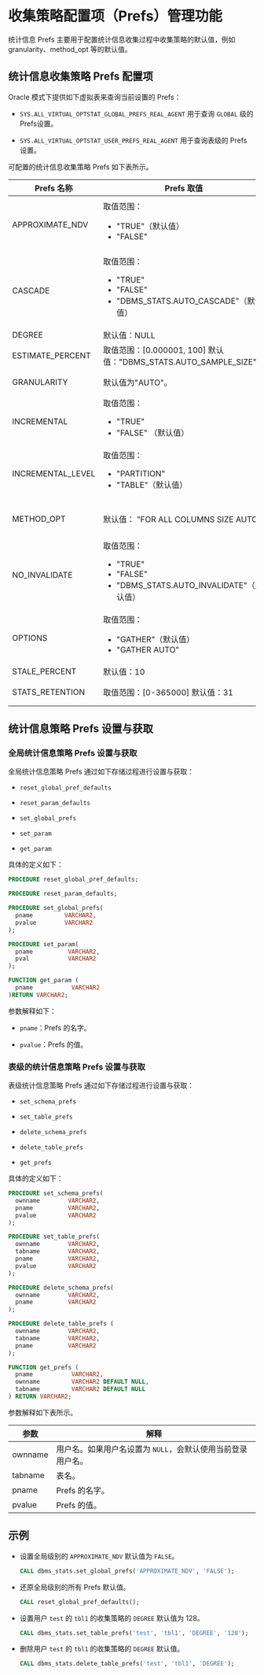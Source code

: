 # 收集策略配置项（Prefs）管理功能

统计信息 Prefs 主要用于配置统计信息收集过程中收集策略的默认值，例如 granularity、method_opt 等的默认值。

## 统计信息收集策略 Prefs 配置项

Oracle 模式下提供如下虚拟表来查询当前设置的 Prefs：

* `SYS.ALL_VIRTUAL_OPTSTAT_GLOBAL_PREFS_REAL_AGENT` 用于查询 `GLOBAL` 级的 Prefs设置。

* `SYS.ALL_VIRTUAL_OPTSTAT_USER_PREFS_REAL_AGENT` 用于查询表级的 Prefs 设置。

可配置的统计信息收集策略 Prefs 如下表所示。

|     Prefs 名称      |                                                                                                Prefs 取值                                                                                                 |                               说明                               |
|-------------------|---------------------------------------------------------------------------------------------------------------------------------------------------------------------------------------------------------|----------------------------------------------------------------|
| APPROXIMATE_NDV   | 取值范围： <ul><li> "TRUE"（默认值）</li>   <li> "FALSE" </li>  </ul>                                                                   | 计算 NDV 是否使用估算方式。需要注意，该 Prefs 不能插入`__all_optstat_user_prefs` 中。 |
| CASCADE           | 取值范围： <ul><li> "TRUE" </li>  <li> "FALSE" </li>  <li> "DBMS_STATS.AUTO_CASCADE"（默认值）</li>  </ul>     | 该参数暂未使用。                                                       |
| DEGREE            | 默认值：NULL                                                                                                                                                                                                | 收集并发度。                                                         |
| ESTIMATE_PERCENT  | 取值范围：\[0.000001, 100\] 默认值："DBMS_STATS.AUTO_SAMPLE_SIZE"。                                                                                                                               | 采用比例。                                                          |
| GRANULARITY       | 默认值为"AUTO"。                                                                                                                                                                                             | 收集分区粒度，语法和 `granularity` 相同。                                    |
| INCREMENTAL       | 取值范围： <ul><li> "TRUE"</li>   <li> "FALSE" （默认值）</li> </ul>                                                                    | 是否采用增量收集策略。                                                    |
| INCREMENTAL_LEVEL | 取值范围： <ul><li> "PARTITION"</li>   <li> "TABLE"（默认值） </li> </ul>                                                               | 增量收集级别。目前只支持表级别。                                               |
| METHOD_OPT        | 默认值： "FOR ALL COLUMNS SIZE AUTO"                                                                                                                                                                        | 设置列级别的统计信息收集方式。语法和 `method_opt` 相同。                            |
| NO_INVALIDATE     | 取值范围： <ul><li> "TRUE" </li>  <li> "FALSE" </li>  <li> "DBMS_STATS.AUTO_INVALIDATE"（默认值）</li></ul>    | 该参数暂未使用。                                                       |
| OPTIONS           | 取值范围： <ul><li> "GATHER"（默认值）</li>   <li>  "GATHER AUTO"  </li> </ul>                                                          | 该参数暂未使用。                                                       |
| STALE_PERCENT     | 默认值：10                                                                                                                                                                                                  | 统计信息过期比例阈值。                                                    |
| STATS_RETENTION   | 取值范围：\[0-365000\] 默认值：31                                                                                                                                                                | 统计信息历史保留的间隔时间。                                                 |

## 统计信息策略 Prefs 设置与获取

### 全局统计信息策略 Prefs 设置与获取

全局统计信息策略 Prefs 通过如下存储过程进行设置与获取：

* `reset_global_pref_defaults`

* `reset_param_defaults`

* `set_global_prefs`

* `set_param`

* `get_param`

具体的定义如下：

```sql
PROCEDURE reset_global_pref_defaults;

PROCEDURE reset_param_defaults;

PROCEDURE set_global_prefs(
  pname         VARCHAR2,
  pvalue        VARCHAR2
);

PROCEDURE set_param(
  pname          VARCHAR2,
  pval           VARCHAR2
);

FUNCTION get_param (
  pname           VARCHAR2
)RETURN VARCHAR2;
```

参数解释如下：

* `pname`：Prefs 的名字。

* `pvalue`：Prefs 的值。

### 表级的统计信息策略 Prefs 设置与获取

表级统计信息策略 Prefs 通过如下存储过程进行设置与获取：

* `set_schema_prefs`

* `set_table_prefs`

* `delete_schema_prefs`

* `delete_table_prefs`

* `get_prefs`

具体的定义如下：

```sql
PROCEDURE set_schema_prefs(
  ownname        VARCHAR2,
  pname          VARCHAR2,
  pvalue         VARCHAR2
);

PROCEDURE set_table_prefs(
  ownname        VARCHAR2,
  tabname        VARCHAR2,
  pname          VARCHAR2,
  pvalue         VARCHAR2
);

PROCEDURE delete_schema_prefs(
  ownname        VARCHAR2,
  pname          VARCHAR2
);

PROCEDURE delete_table_prefs (
  ownname        VARCHAR2,
  tabname        VARCHAR2,
  pname          VARCHAR2
);

FUNCTION get_prefs (
  pname           VARCHAR2,
  ownname         VARCHAR2 DEFAULT NULL,
  tabname         VARCHAR2 DEFAULT NULL
) RETURN VARCHAR2;
```

参数解释如下表所示。

|   参数    |                解释                 |
|---------|-----------------------------------|
| ownname | 用户名。如果用户名设置为 `NULL`，会默认使用当前登录用户名。 |
| tabname | 表名。                               |
| pname   | Prefs 的名字。                        |
| pvalue  | Prefs 的值。                         |

示例
-----------------------

* 设置全局级别的 `APPROXIMATE_NDV` 默认值为 `FALSE`。

  ```sql
  CALL dbms_stats.set_global_prefs('APPROXIMATE_NDV', 'FALSE');
  ```

* 还原全局级别的所有 Prefs 默认值。

  ```sql
  CALL reset_global_pref_defaults();
  ```

* 设置用户 `test` 的 `tbl1` 的收集策略的 `DEGREE` 默认值为 128。

  ```sql
  CALL dbms_stats.set_table_prefs('test', 'tbl1', 'DEGREE', '128');
  ```

* 删除用户 `test` 的 `tbl1` 的收集策略的 `DEGREE` 默认值。

  ```sql
  CALL dbms_stats.delete_table_prefs('test', 'tbl1', 'DEGREE');
  ```
